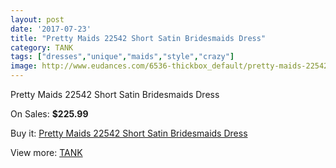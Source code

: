 ```yaml
---
layout: post
date: '2017-07-23'
title: "Pretty Maids 22542 Short Satin Bridesmaids Dress"
category: TANK
tags: ["dresses","unique","maids","style","crazy"]
image: http://www.eudances.com/6536-thickbox_default/pretty-maids-22542-short-satin-bridesmaids-dress.jpg
---
```

Pretty Maids 22542 Short Satin Bridesmaids Dress

On Sales: **$225.99**
<a href="https://www.eudances.com/en/tank/2398-pretty-maids-22542-short-satin-bridesmaids-dress.html"><amp-img layout="responsive" width="600" height="600" src="//www.eudances.com/6536-thickbox_default/pretty-maids-22542-short-satin-bridesmaids-dress.jpg" alt="Pretty Maids 22542 Short Satin Bridesmaids Dress 0" /></a>
<a href="https://www.eudances.com/en/tank/2398-pretty-maids-22542-short-satin-bridesmaids-dress.html"><amp-img layout="responsive" width="600" height="600" src="//www.eudances.com/6537-thickbox_default/pretty-maids-22542-short-satin-bridesmaids-dress.jpg" alt="Pretty Maids 22542 Short Satin Bridesmaids Dress 1" /></a>

Buy it: [Pretty Maids 22542 Short Satin Bridesmaids Dress](https://www.eudances.com/en/tank/2398-pretty-maids-22542-short-satin-bridesmaids-dress.html "Pretty Maids 22542 Short Satin Bridesmaids Dress")

View more: [TANK](https://www.eudances.com/en/28-tank "TANK")